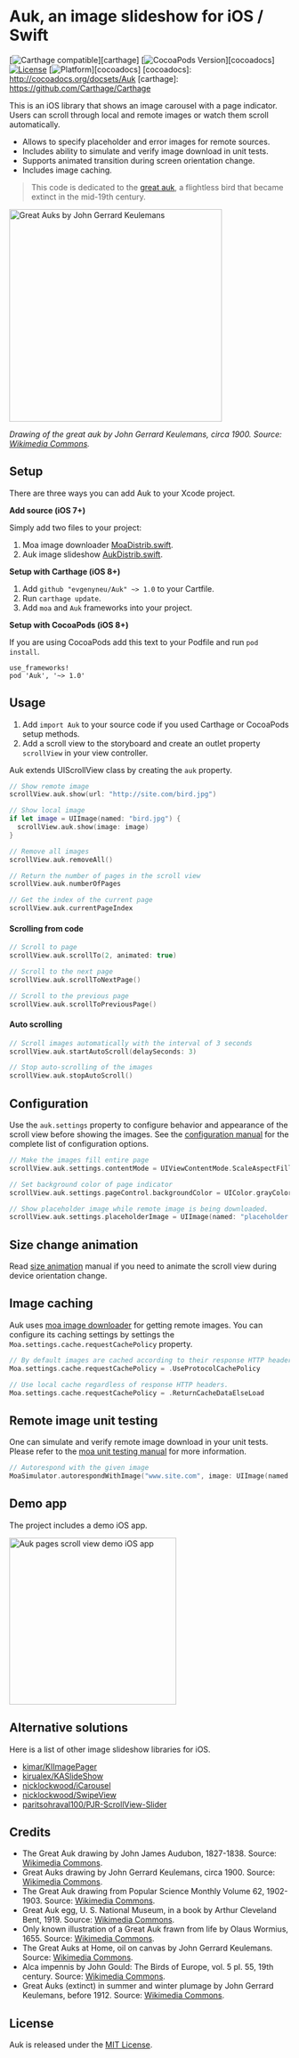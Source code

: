 # Auk, an image slideshow for iOS / Swift

[![Carthage compatible](https://img.shields.io/badge/Carthage-compatible-4BC51D.svg?style=flat)][carthage]
[![CocoaPods Version](https://img.shields.io/cocoapods/v/Auk.svg?style=flat)][cocoadocs]
[![License](https://img.shields.io/cocoapods/l/Auk.svg?style=flat)](LICENSE)
[![Platform](https://img.shields.io/cocoapods/p/Auk.svg?style=flat)][cocoadocs]
[cocoadocs]: http://cocoadocs.org/docsets/Auk
[carthage]: https://github.com/Carthage/Carthage

This is an iOS library that shows an image carousel with a page indicator. Users can scroll through local and remote images or watch them scroll automatically.

* Allows to specify placeholder and error images for remote sources.
* Includes ability to simulate and verify image download in unit tests.
* Supports animated transition during screen orientation change.
* Includes image caching.

> This code is dedicated to the [great auk](https://en.wikipedia.org/wiki/Great_auk), a flightless bird that became extinct in the mid-19th century.

<img src='https://raw.githubusercontent.com/evgenyneu/Auk/master/Graphics/Screenshots/auk_paged_image_scroller_ios.jpg' alt='Great Auks by John Gerrard Keulemans' width='382'>

*Drawing of the great auk by John Gerrard Keulemans, circa 1900. Source: [Wikimedia Commons](https://en.wikipedia.org/wiki/Great_auk).*


## Setup

There are three ways you can add Auk to your Xcode project.

**Add source (iOS 7+)**

Simply add two files to your project:

1. Moa image downloader [MoaDistrib.swift](https://github.com/evgenyneu/moa/blob/1.0.50/Distrib/MoaDistrib.swift).
2. Auk image slideshow [AukDistrib.swift](https://github.com/evgenyneu/Auk/blob/master/Distrib/AukDistrib.swift).

**Setup with Carthage (iOS 8+)**

1. Add `github "evgenyneu/Auk" ~> 1.0` to your Cartfile.
2. Run `carthage update`.
3. Add `moa` and `Auk` frameworks into your project.

**Setup with CocoaPods (iOS 8+)**

If you are using CocoaPods add this text to your Podfile and run `pod install`.

    use_frameworks!
    pod 'Auk', '~> 1.0'


## Usage

1. Add `import Auk` to your source code if you used Carthage or CocoaPods setup methods.
1. Add a scroll view to the storyboard and create an outlet property `scrollView` in your view controller.

Auk extends UIScrollView class by creating the `auk` property.

```Swift
// Show remote image
scrollView.auk.show(url: "http://site.com/bird.jpg")

// Show local image
if let image = UIImage(named: "bird.jpg") {
  scrollView.auk.show(image: image)
}

// Remove all images
scrollView.auk.removeAll()

// Return the number of pages in the scroll view
scrollView.auk.numberOfPages

// Get the index of the current page
scrollView.auk.currentPageIndex
```

#### Scrolling from code

```Swift
// Scroll to page
scrollView.auk.scrollTo(2, animated: true)

// Scroll to the next page
scrollView.auk.scrollToNextPage()

// Scroll to the previous page
scrollView.auk.scrollToPreviousPage()
```

#### Auto scrolling

```Swift
// Scroll images automatically with the interval of 3 seconds
scrollView.auk.startAutoScroll(delaySeconds: 3)

// Stop auto-scrolling of the images
scrollView.auk.stopAutoScroll()
```

## Configuration

Use the `auk.settings` property to configure behavior and appearance of the scroll view before showing the images. See the [configuration manual](https://github.com/evgenyneu/Auk/wiki/Auk-configuration) for the complete list of configuration options.

```Swift
// Make the images fill entire page
scrollView.auk.settings.contentMode = UIViewContentMode.ScaleAspectFill

// Set background color of page indicator
scrollView.auk.settings.pageControl.backgroundColor = UIColor.grayColor().colorWithAlphaComponent(0.3)

// Show placeholder image while remote image is being downloaded.
scrollView.auk.settings.placeholderImage = UIImage(named: "placeholder.jpg")
```

## Size change animation

Read [size animation](https://github.com/evgenyneu/Auk/wiki/Size-animation) manual if you need to animate the scroll view during device orientation change.


## Image caching

Auk uses [moa image downloader](https://github.com/evgenyneu/moa) for getting remote images. You can configure its caching settings by settings the `Moa.settings.cache.requestCachePolicy` property.


```Swift
// By default images are cached according to their response HTTP headers.
Moa.settings.cache.requestCachePolicy = .UseProtocolCachePolicy

// Use local cache regardless of response HTTP headers.
Moa.settings.cache.requestCachePolicy = .ReturnCacheDataElseLoad
```

## Remote image unit testing

One can simulate and verify remote image download in your unit tests. Please refer to the [moa unit testing manual](https://github.com/evgenyneu/moa/wiki/Unit-testing-with-Moa) for more information.


```Swift
// Autorespond with the given image
MoaSimulator.autorespondWithImage("www.site.com", image: UIImage(named: "35px.jpg")!)
```

## Demo app

The project includes a demo iOS app.

<img src='https://raw.githubusercontent.com/evgenyneu/Auk/master/Graphics/Screenshots/auk_demo_app.gif' width='300' alt='Auk pages scroll view demo iOS app'>

## Alternative solutions

Here is a list of other image slideshow libraries for iOS.

* [kimar/KIImagePager](https://github.com/kimar/KIImagePager)
* [kirualex/KASlideShow](https://github.com/kirualex/KASlideShow)
* [nicklockwood/iCarousel](https://github.com/nicklockwood/iCarousel)
* [nicklockwood/SwipeView](https://github.com/nicklockwood/SwipeView)
* [paritsohraval100/PJR-ScrollView-Slider](https://github.com/paritsohraval100/PJR-ScrollView-Slider)

## Credits

* The Great Auk drawing by John James Audubon, 1827-1838. Source: [Wikimedia Commons](https://commons.wikimedia.org/wiki/File:341_Great_Auk.jpg).
* Great Auks drawing by John Gerrard Keulemans, circa 1900. Source: [Wikimedia Commons](https://commons.wikimedia.org/wiki/File:Great_auk_with_juvenile.jpg).
* The Great Auk drawing from Popular Science Monthly Volume 62, 1902-1903. Source: [Wikimedia Commons](https://commons.wikimedia.org/wiki/File:PSM_V62_D510_The_great_auk.png).
* Great Auk egg, U. S. National Museum, in a book by Arthur Cleveland Bent, 1919. Source: [Wikimedia Commons](https://commons.wikimedia.org/wiki/File:Great_Auk_Egg_Bent.jpg).
* Only known illustration of a Great Auk frawn from life by Olaus Wormius, 1655. Source: [Wikimedia Commons](https://commons.wikimedia.org/wiki/File:Wormius%27_Great_Auk.jpg).
* The Great Auks at Home, oil on canvas by John Gerrard Keulemans. Source: [Wikimedia Commons](https://commons.wikimedia.org/wiki/File:Pinguinus.jpg).
* Alca impennis by John Gould: The Birds of Europe, vol. 5 pl. 55, 19th century. Source: [Wikimedia Commons](https://commons.wikimedia.org/wiki/File:Alca_Impennis_by_John_Gould.jpg).
* Great Auks (extinct) in summer and winter plumage by John Gerrard Keulemans, before 1912. Source: [Wikimedia Commons](https://commons.wikimedia.org/wiki/File:Keulemans-GreatAuk.jpg).



## License

Auk is released under the [MIT License](LICENSE).
